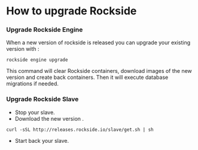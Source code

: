 # How to upgrade Rockside

### Upgrade Rockside Engine
When a new version of rockside is released you can upgrade your existing version with :

```
rockside engine upgrade
```

This command will clear Rockside containers, download images of the new version and create back containers. Then it will execute database migrations if needed.

### Upgrade Rockside Slave

- Stop your slave.
- Download the new version .
```
curl -sSL http://releases.rockside.io/slave/get.sh | sh
```
- Start back your slave.
